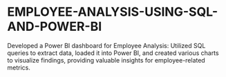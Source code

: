 # EMPLOYEE-ANALYSIS-USING-SQL-AND-POWER-BI

Developed a Power BI dashboard for Employee Analysis:
Utilized SQL queries to extract data, loaded it into Power BI,
and created various charts to visualize findings, providing
valuable insights for employee-related metrics.
